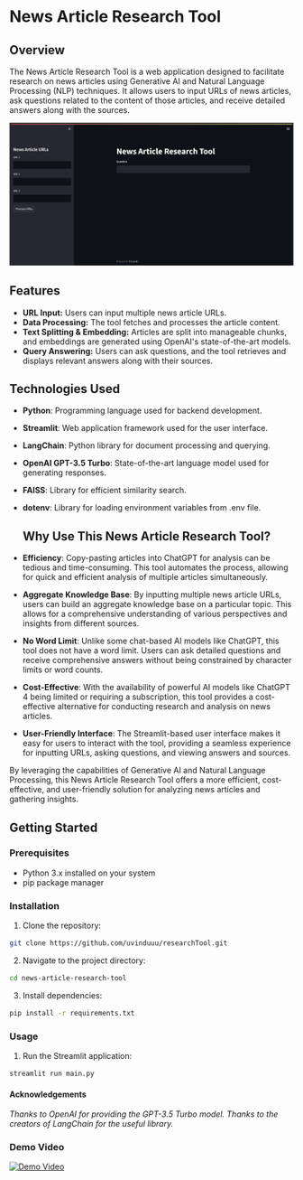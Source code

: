 # News Article Research Tool

## Overview

The News Article Research Tool is a web application designed to facilitate research on news articles using Generative AI and Natural Language Processing (NLP) techniques. It allows users to input URLs of news articles, ask questions related to the content of those articles, and receive detailed answers along with the sources.

![Tool Preview](preview.png)

## Features

- **URL Input:** Users can input multiple news article URLs.
- **Data Processing:** The tool fetches and processes the article content.
- **Text Splitting & Embedding:** Articles are split into manageable chunks, and embeddings are generated using OpenAI's state-of-the-art models.
- **Query Answering:** Users can ask questions, and the tool retrieves and displays relevant answers along with their sources.

## Technologies Used

- **Python**: Programming language used for backend development.
- **Streamlit**: Web application framework used for the user interface.
- **LangChain**: Python library for document processing and querying.
- **OpenAI GPT-3.5 Turbo**: State-of-the-art language model used for generating responses.
- **FAISS**: Library for efficient similarity search.
- **dotenv**: Library for loading environment variables from .env file.

  ## Why Use This News Article Research Tool?

- **Efficiency**: Copy-pasting articles into ChatGPT for analysis can be tedious and time-consuming. This tool automates the process, allowing for quick and efficient analysis of multiple articles simultaneously.

- **Aggregate Knowledge Base**: By inputting multiple news article URLs, users can build an aggregate knowledge base on a particular topic. This allows for a comprehensive understanding of various perspectives and insights from different sources.

- **No Word Limit**: Unlike some chat-based AI models like ChatGPT, this tool does not have a word limit. Users can ask detailed questions and receive comprehensive answers without being constrained by character limits or word counts.

- **Cost-Effective**: With the availability of powerful AI models like ChatGPT 4 being limited or requiring a subscription, this tool provides a cost-effective alternative for conducting research and analysis on news articles.

- **User-Friendly Interface**: The Streamlit-based user interface makes it easy for users to interact with the tool, providing a seamless experience for inputting URLs, asking questions, and viewing answers and sources.

By leveraging the capabilities of Generative AI and Natural Language Processing, this News Article Research Tool offers a more efficient, cost-effective, and user-friendly solution for analyzing news articles and gathering insights.


## Getting Started

### Prerequisites

- Python 3.x installed on your system
- pip package manager

### Installation

1. Clone the repository:

 ```bash
 git clone https://github.com/uvinduuu/researchTool.git
 ```
   
2. Navigate to the project directory:

```bash
cd news-article-research-tool
```

3. Install dependencies:

```bash
pip install -r requirements.txt
```

### Usage

1. Run the Streamlit application:

```bash
streamlit run main.py
```
#### Acknowledgements
*Thanks to OpenAI for providing the GPT-3.5 Turbo model.*
*Thanks to the creators of LangChain for the useful library.*

### Demo Video

[![Demo Video](https://th.bing.com/th/id/OIP.BPHApKBmlBBf1WggUpmdwwHaEI?rs=1&pid=ImgDetMain)](https://drive.google.com/file/d/1lw5G_mOEISxaP-TkcoMv0KrOthrOSCVV/view?usp=sharing)
